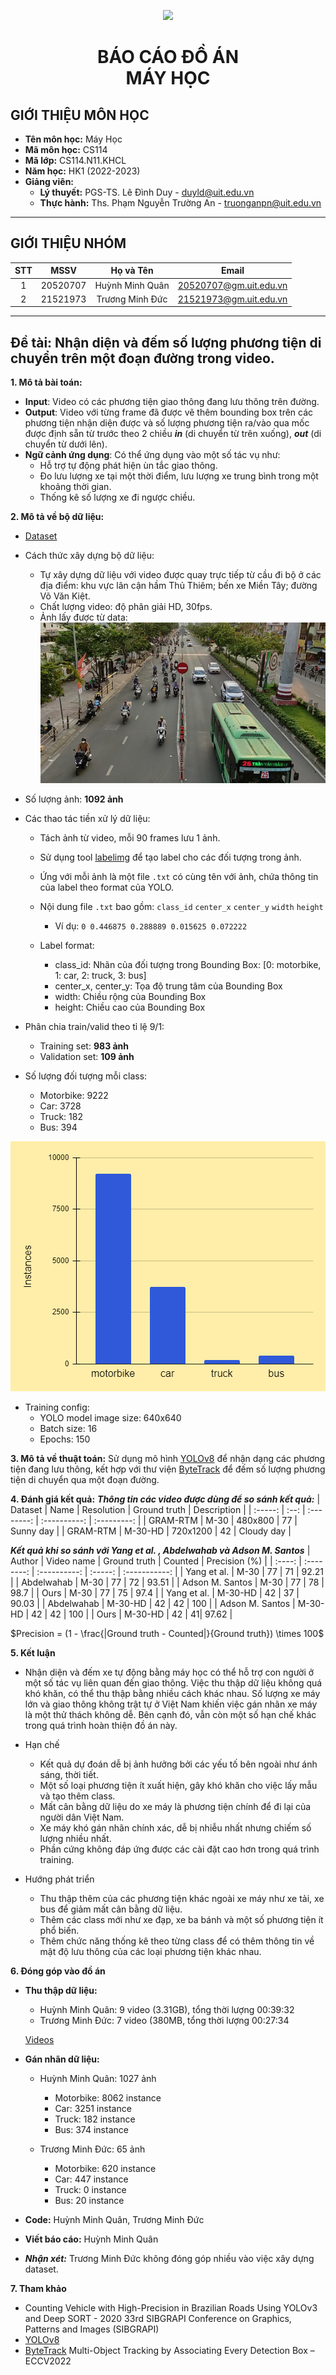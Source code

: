 <p align="center">
  <a href="https://www.uit.edu.vn/" border="none">
    <img src="https://i.imgur.com/WmMnSRt.png" border="none">
  </a>
</p>

<h1 align="center">
  <b>
	BÁO CÁO ĐỒ ÁN <br> MÁY HỌC
  </b>
</h>

## GIỚI THIỆU MÔN HỌC
* **Tên môn học:** Máy Học
* **Mã môn học:** CS114
* **Mã lớp:** CS114.N11.KHCL
* **Năm học:** HK1 (2022-2023)
* **Giảng viên:**
  + **Lý thuyết:** PGS-TS. Lê Đình Duy - duyld@uit.edu.vn
  + **Thực hành:** Ths. Phạm Nguyễn Trường An - truonganpn@uit.edu.vn

---

## GIỚI THIỆU NHÓM

| STT | MSSV | Họ và Tên | Email |
| :-: |:----:| :-------: | :----:|
| 1 | 20520707 | Huỳnh Minh Quân | 20520707@gm.uit.edu.vn |
| 2 | 21521973 | Trương Minh Đức | 21521973@gm.uit.edu.vn |

---

## **Đề tài: Nhận diện và đếm số lượng phương tiện di chuyển trên một đoạn đường trong video.**

**1. Mô tả bài toán:**
+ **Input**: Video có các phương tiện giao thông đang lưu thông trên đường.
+ **Output**: Video với từng frame đã được vẽ thêm bounding box trên các phương tiện nhận diện được và số lượng phương tiện ra/vào qua mốc được định sẵn từ trước theo 2 chiều ***in*** (di chuyển từ trên xuống), ***out*** (di chuyển từ dưới lên).
+ **Ngữ cảnh ứng dụng**:
  Có thể ứng dụng vào một số tác vụ như:
  + Hỗ trợ tự động phát hiện ùn tắc giao thông.
  + Đo lưu lượng xe tại một thời điểm, lưu lượng xe trung bình trong một khoảng thời gian.
  + Thống kê số lượng xe đi ngược chiều.

**2. Mô tả về bộ dữ liệu:**
+ [Dataset](https://github.com/mquan8342/cs114_finalProject/tree/main/yolo_data)
+ Cách thức xây dựng bộ dữ liệu:
  + Tự xây dựng dữ liệu với video được quay trực tiếp từ cầu đi bộ ở các địa điểm: khu vực lân cận hầm Thủ Thiêm; bến xe Miền Tây; đường Võ Văn Kiệt.
  + Chất lượng video: độ phân giải HD, 30fps.
  + Ảnh lấy được từ data:
![example](/yolo_data/images/train/VID_20230115_170408_1.png)
+ Số lượng ảnh: **1092 ảnh**
+ Các thao tác tiền xử lý dữ liệu: 
  + Tách ảnh từ video, mỗi 90 frames lưu 1 ảnh.
  + Sử dụng tool [labelimg](https://github.com/heartexlabs/labelImg) để tạo label cho các đối tượng trong ảnh.
  + Ứng với mỗi ảnh là một file `.txt` có cùng tên với ảnh, chứa thông tin của label theo format của YOLO.
  + Nội dung file `.txt` bao gồm: `class_id` `center_x` `center_y` `width` `height`
    + Ví dụ: `0 0.446875 0.288889 0.015625 0.072222`

  + Label format:
    + class_id: Nhãn của đối tượng trong Bounding Box: [0: motorbike, 1: car, 2: truck, 3: bus]
    + center_x, center_y: Tọa độ trung tâm của Bounding Box
    + width: Chiều rộng của Bounding Box
    + height: Chiều cao của Bounding Box

 + Phân chia train/valid theo tỉ lệ 9/1:
   + Training set: **983 ảnh**
   + Validation set: **109 ảnh**
 + Số lượng đối tượng mỗi class:
    + Motorbike: 9222
    + Car: 3728
    + Truck: 182
    + Bus: 394

![example](instance_chart.png)

  + Training config:
    + YOLO model image size: 640x640
    + Batch size: 16
    + Epochs: 150
  
**3. Mô tả về thuật toán:** Sử dụng mô hình [YOLOv8](https://github.com/ultralytics/ultralytics) để nhận dạng các phương tiện đang lưu thông, kết hợp với thư viện [ByteTrack](https://github.com/ifzhang/ByteTrack.git) để đếm số lượng phương tiện di chuyển qua một đoạn đường.
     
**4. Đánh giá kết quả:**
***Thông tin các video được dùng để so sánh kết quả:***
| Dataset | Name | Resolution | Ground truth | Description |
| :-----: | :--: | :--------: | :----------: | :---------: |
| GRAM-RTM | M-30 | 480x800 | 77 | Sunny day |
| GRAM-RTM | M-30-HD | 720x1200 | 42 | Cloudy day |

***Kết quả khi so sánh với Yang et al. , Abdelwahab và Adson M. Santos***
| Author | Video name | Ground truth | Counted | Precision (%) |
| :----: | :--------: | :----------: | :-----: | :-----------: |
| Yang et al. | M-30 | 77 | 71 | 92.21 |
| Abdelwahab | M-30 | 77 | 72 | 93.51 |
| Adson M. Santos | M-30 | 77 | 78 | 98.7 |
| Ours | M-30 | 77 | 75 | 97.4 |
| Yang et al. | M-30-HD | 42 | 37 | 90.03 |
| Abdelwahab | M-30-HD | 42 | 42 | 100 |
| Adson M. Santos | M-30-HD | 42 | 42 | 100 |
| Ours | M-30-HD | 42 |  41| 97.62 |

$Precision = (1 - \frac{|Ground truth - Counted|}{Ground truth}) \times 100$

**5. Kết luận**
  + Nhận diện và đếm xe tự động bằng máy học có thể hỗ trợ con người ở một số tác vụ liên quan đến giao thông.  Việc thu thập dữ liệu không quá khó khăn, có thể thu thập bằng nhiều cách khác nhau. Số lượng xe máy lớn và giao thông không trật tự ở Việt Nam khiến việc gán nhãn xe máy là một thử thách không dễ. Bên cạnh đó, vẫn còn một số hạn chế khác trong quá trình hoàn thiện đồ án này.

  + Hạn chế
    + Kết quả dự đoán dễ bị ảnh hưởng bởi các yếu tố bên ngoài như ánh sáng, thời tiết.
    + Một số loại phương tiện ít xuất hiện, gây khó khăn cho việc lấy mẫu và tạo thêm class.
    + Mất cân bằng dữ liệu do xe máy là phương tiện chính để đi lại của người dân Việt Nam.
    + Xe máy khó gán nhãn chính xác, dễ bị nhiễu nhất nhưng chiếm số lượng nhiều nhất.
    + Phần cứng không đáp ứng được các cài đặt cao hơn trong quá trình training.

  + Hướng phát triển
    + Thu thập thêm của các phương tiện khác ngoài xe máy như xe tải, xe bus để giảm mất cân bằng dữ liệu.
    + Thêm các class mới như xe đạp, xe ba bánh và một số phương tiện ít phổ biến.
    + Thêm chức năng thống kê theo từng class để có thêm thông tin về mật độ lưu thông của các loại phương tiện khác nhau.

**6. Đóng góp vào đồ án**
  + **Thu thập dữ liệu:**
    + Huỳnh Minh Quân: 9 video (3.31GB), tổng thời lượng 00:39:32
    + Trương Minh Đức: 7 video (380MB, tổng thời lượng 00:27:34
    
    [Videos](https://drive.google.com/file/d/1VZj-VXvslpbcJLhzN8Kv7rLtNmAoMs5a/view?usp=share_link)
  
  + **Gán nhãn dữ liệu:**
    + Huỳnh Minh Quân: 1027 ảnh
      + Motorbike:  8062 instance
      + Car: 3251 instance
      + Truck: 182 instance
      + Bus: 374 instance
      
    + Trương Minh Đức: 65 ảnh
      + Motorbike:  620 instance
      + Car: 447 instance
      + Truck: 0 instance
      + Bus: 20 instance
    
  + **Code:** Huỳnh Minh Quân, Trương Minh Đức
  
  + **Viết báo cáo:** Huỳnh Minh Quân 
  
  + ***Nhận xét:*** Trương Minh Đức không đóng góp nhiều vào việc xây dựng dataset.

**7. Tham khảo**
  + Counting Vehicle with High-Precision in Brazilian Roads Using YOLOv3 and Deep SORT - 2020 33rd SIBGRAPI Conference on Graphics, Patterns and Images (SIBGRAPI)
  + [YOLOv8](https://github.com/ultralytics/ultralytics/)
  + [ByteTrack](https://github.com/ifzhang/ByteTrack.git) Multi-Object Tracking by Associating Every Detection Box – ECCV2022
  
